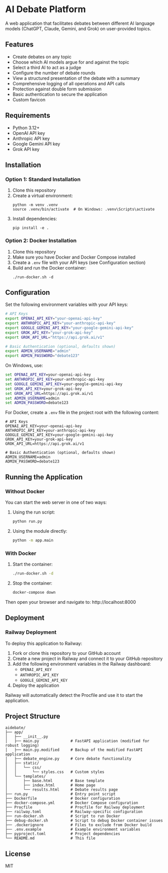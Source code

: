 # AI Debate Platform

A web application that facilitates debates between different AI language models (ChatGPT, Claude, Gemini, and Grok) on user-provided topics.

## Features

- Create debates on any topic
- Choose which AI models argue for and against the topic
- Select a third AI to act as a judge
- Configure the number of debate rounds
- View a structured presentation of the debate with a summary
- Comprehensive logging of all operations and API calls
- Protection against double form submission
- Basic authentication to secure the application
- Custom favicon

## Requirements

- Python 3.12+
- OpenAI API key
- Anthropic API key
- Google Gemini API key
- Grok API key

## Installation

### Option 1: Standard Installation

1. Clone this repository
2. Create a virtual environment:
   ```
   python -m venv .venv
   source .venv/bin/activate  # On Windows: .venv\Scripts\activate
   ```
3. Install dependencies:
   ```
   pip install -e .
   ```

### Option 2: Docker Installation

1. Clone this repository
2. Make sure you have Docker and Docker Compose installed
3. Create a `.env` file with your API keys (see Configuration section)
4. Build and run the Docker container:
   ```
   ./run-docker.sh -d
   ```

## Configuration

Set the following environment variables with your API keys:

```bash
# API Keys
export OPENAI_API_KEY="your-openai-api-key"
export ANTHROPIC_API_KEY="your-anthropic-api-key"
export GOOGLE_GEMINI_API_KEY="your-google-gemini-api-key"
export GROK_API_KEY="your-grok-api-key"
export GROK_API_URL="https://api.grok.ai/v1"

# Basic Authentication (optional, defaults shown)
export ADMIN_USERNAME="admin"
export ADMIN_PASSWORD="debate123"
```

On Windows, use:

```cmd
set OPENAI_API_KEY=your-openai-api-key
set ANTHROPIC_API_KEY=your-anthropic-api-key
set GOOGLE_GEMINI_API_KEY=your-google-gemini-api-key
set GROK_API_KEY=your-grok-api-key
set GROK_API_URL=https://api.grok.ai/v1
set ADMIN_USERNAME=admin
set ADMIN_PASSWORD=debate123
```

For Docker, create a `.env` file in the project root with the following content:
```
# API Keys
OPENAI_API_KEY=your-openai-api-key
ANTHROPIC_API_KEY=your-anthropic-api-key
GOOGLE_GEMINI_API_KEY=your-google-gemini-api-key
GROK_API_KEY=your-grok-api-key
GROK_API_URL=https://api.grok.ai/v1

# Basic Authentication (optional, defaults shown)
ADMIN_USERNAME=admin
ADMIN_PASSWORD=debate123
```

## Running the Application

### Without Docker

You can start the web server in one of two ways:

1. Using the run script:
   ```bash
   python run.py
   ```

2. Using the module directly:
   ```bash
   python -m app.main
   ```

### With Docker

1. Start the container:
   ```bash
   ./run-docker.sh -d
   ```

2. Stop the container:
   ```bash
   docker-compose down
   ```

Then open your browser and navigate to: http://localhost:8000

## Deployment

### Railway Deployment

To deploy this application to Railway:

1. Fork or clone this repository to your GitHub account
2. Create a new project in Railway and connect it to your GitHub repository
3. Add the following environment variables in the Railway dashboard:
   - `OPENAI_API_KEY`
   - `ANTHROPIC_API_KEY`
   - `GOOGLE_GEMINI_API_KEY`
4. Deploy the application

Railway will automatically detect the Procfile and use it to start the application.

## Project Structure

```
aidebate/
├── app/
│   ├── __init__.py
│   ├── main.py              # FastAPI application (modified for robust logging)
│   ├── main.py.modified     # Backup of the modified FastAPI application
│   ├── debate_engine.py     # Core debate functionality
│   ├── static/
│   │   └── css/
│   │       └── styles.css   # Custom styles
│   └── templates/
│       ├── base.html        # Base template
│       ├── index.html       # Home page
│       └── results.html     # Debate results page
├── run.py                   # Entry point script
├── Dockerfile               # Docker configuration
├── docker-compose.yml       # Docker Compose configuration
├── Procfile                 # Procfile for Railway deployment
├── railway.toml             # Railway-specific configuration
├── run-docker.sh            # Script to run Docker
├── debug-docker.sh          # Script to debug Docker container issues
├── .dockerignore            # Files to exclude from Docker build
├── .env.example             # Example environment variables
├── pyproject.toml           # Project dependencies
└── README.md                # This file
```

## License

MIT
